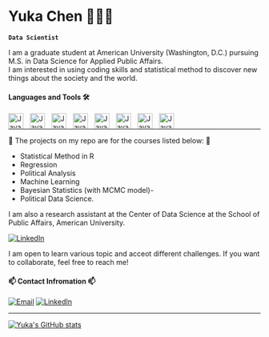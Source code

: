 # Yuka Chen 🧑🏻‍💻 

**`Data Scientist`**


I am a graduate student at American University (Washington, D.C.) pursuing M.S. in Data Science for Applied Public Affairs. 
<br />
I am interested in using coding skills and statistical method to discover new things about the society and the world. 


#### Languages and Tools 🛠️
<img align="left" alt="Java" width="30px" style="padding-right:10px;" src="https://cdn.jsdelivr.net/gh/devicons/devicon/icons/rstudio/rstudio-original.svg" />
<img align="left" alt="Java" width="30px" style="padding-right:10px;" src="https://cdn.jsdelivr.net/gh/devicons/devicon/icons/python/python-original-wordmark.svg" />
<img align="left" alt="Java" width="30px" style="padding-right:10px;" src="https://cdn.jsdelivr.net/gh/devicons/devicon/icons/mysql/mysql-original-wordmark.svg" />
<img align="left" alt="Java" width="30px" style="padding-right:10px;" src="https://cdn.jsdelivr.net/gh/devicons/devicon/icons/docker/docker-plain-wordmark.svg" />
<img align="left" alt="Java" width="30px" style="padding-right:10px;" src="https://cdn.jsdelivr.net/gh/devicons/devicon/icons/vscode/vscode-original.svg" />
<img align="left" alt="Java" width="30px" style="padding-right:10px;" src="https://cdn.jsdelivr.net/gh/devicons/devicon/icons/anaconda/anaconda-original.svg" />
<img align="left" alt="Java" width="30px" style="padding-right:10px;" src="https://cdn.jsdelivr.net/gh/devicons/devicon/icons/latex/latex-original.svg" />
<img align="left" alt="Java" width="30px" style="padding-right:10px;" src="https://cdn.jsdelivr.net/gh/devicons/devicon/icons/spss/spss-original.svg" />
          
                   
<br />


----


🌱 The projects on my repo are for the courses listed below: 🌱
 - Statistical Method in R
 - Regression
 - Political Analysis
 - Machine Learning 
 - Bayesian Statistics (with MCMC model)-
 - Political Data Science.  

I am also a research assistant at the Center of Data Science at the School of Public Affairs, American University.

[![LinkedIn](https://custom-icon-badges.demolab.com/badge/Center%20of%20Data%20Science-AU-blue?style=for-the-badge&logo=location&logoColor=white
)](https://www.american.edu/spa/data-science/graduate-student-fellows.cfm)


I am open to learn various topic and acceot different challenges. If you want to collaborate, feel free to reach me!


#### 📫 Contact Infromation 📫

[![Email](https://custom-icon-badges.demolab.com/badge/-Email%20Me-teal?style=for-the-badge&logo=mail&logoColor=white)](mailto:mailto:yjchen9596@gmail,com?subject=Contact%20from%20GitHub&body=Hi%20Yuka,%0A%0AI%20am%20reaching%20out%20because%20.%20.%20.)
[![LinkedIn](https://custom-icon-badges.demolab.com/badge/-My%20LinkedIn%20Profile-blue?style=for-the-badge&logo=icons-linkedin-transparent&logoColor=white)](https://www.linkedin.com/in/youjia-chen/)

----

[![Yuka's GitHub stats](https://github-readme-stats.vercel.app/api?username=yjchen9596&count_private=true&show_icons=true&theme=buefy)](https://github.com/anuraghazra/github-readme-stats)

<!---
yjchen9596/yjchen9596 is a ✨ special ✨ repository because its `README.md` (this file) appears on your GitHub profile.
You can click the Preview link to take a look at your changes.
--->
